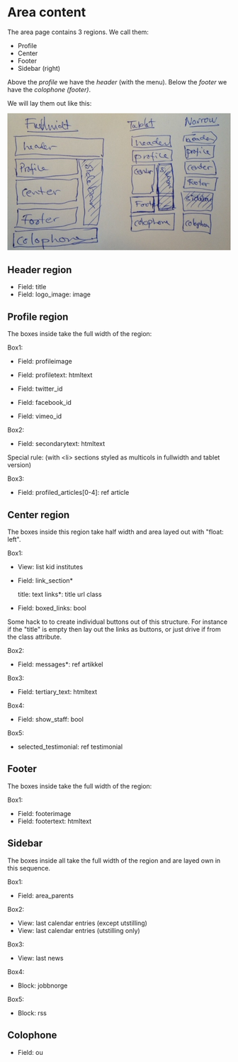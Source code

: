 # Area content

The area page contains 3 regions.
We call them:

* Profile
* Center
* Footer
* Sidebar (right)

Above the *profile* we have the *header* (with the menu).  Below the *footer* we have the *colophone (footer)*.

We will lay them out like this:

<img src="img/area-regions.jpg" alt="diagram of the regions in the fullwidth, tablet and narrow configuration">

## Header region

* Field: title
* Field: logo\_image: image

## Profile region

The boxes inside take the full width of the region:

Box1:

* Field: profileimage
* Field: profiletext: htmltext

* Field: twitter\_id
* Field: facebook\_id
* Field: vimeo\_id

Box2:

* Field: secondarytext: htmltext

Special rule: (with &lt;li> sections styled as multicols in fullwidth and tablet version)

Box3:

* Field: profiled_articles[0-4]: ref article

## Center region

The boxes inside this region take half width and area layed
out with "float: left".

Box1:

* View: list kid institutes
* Field: link_section*

    title: text
    links*:
        title
        url
        class

* Field: boxed_links: bool

Some hack to to create individual buttons out of this structure.
For instance if the "title" is empty then lay out the links as buttons, or
just drive if from the class attribute.

Box2:

* Field: messages*: ref artikkel

Box3:

* Field: tertiary\_text: htmltext

Box4:

* Field: show\_staff: bool

Box5:

* selected\_testimonial: ref testimonial


## Footer

The boxes inside take the full width of the region:

Box1:

* Field: footerimage
* Field: footertext: htmltext


## Sidebar

The boxes inside all take the full width of the region and are layed own in this sequence.

Box1:

* Field: area\_parents

Box2:

* View: last calendar entries (except utstilling)
* View: last calendar entries (utstilling only)

Box3:

* View: last news

Box4:

* Block: jobbnorge

Box5:

* Block: rss

## Colophone

* Field: ou
